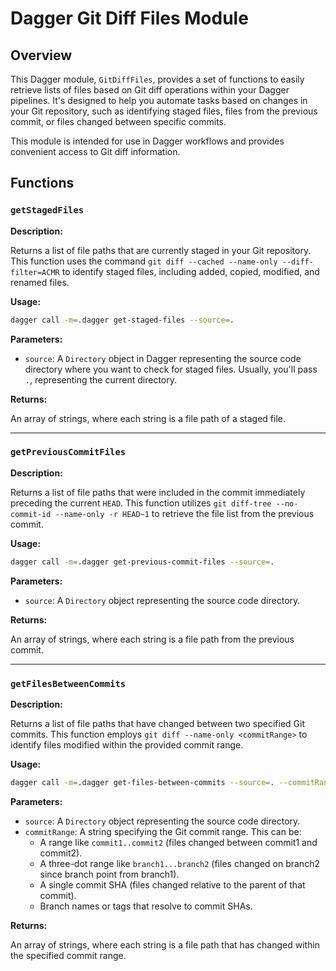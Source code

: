 # Dagger Git Diff Files Module

## Overview

This Dagger module, `GitDiffFiles`, provides a set of functions to easily retrieve lists of files based on Git diff operations within your Dagger pipelines.  It's designed to help you automate tasks based on changes in your Git repository, such as identifying staged files, files from the previous commit, or files changed between specific commits.

This module is intended for use in Dagger workflows and provides convenient access to Git diff information.

## Functions

### `getStagedFiles`

**Description:**

Returns a list of file paths that are currently staged in your Git repository. This function uses the command `git diff --cached --name-only --diff-filter=ACMR` to identify staged files, including added, copied, modified, and renamed files.

**Usage:**

```bash
dagger call -m=.dagger get-staged-files --source=.
```

**Parameters:**

* `source`:  A `Directory` object in Dagger representing the source code directory where you want to check for staged files. Usually, you'll pass `.`, representing the current directory.

**Returns:**

An array of strings, where each string is a file path of a staged file.

---

### `getPreviousCommitFiles`

**Description:**

Returns a list of file paths that were included in the commit immediately preceding the current `HEAD`. This function utilizes `git diff-tree --no-commit-id --name-only -r HEAD~1` to retrieve the file list from the previous commit.

**Usage:**

```bash
dagger call -m=.dagger get-previous-commit-files --source=.
```

**Parameters:**

* `source`: A `Directory` object representing the source code directory.

**Returns:**

An array of strings, where each string is a file path from the previous commit.

---

### `getFilesBetweenCommits`

**Description:**

Returns a list of file paths that have changed between two specified Git commits. This function employs `git diff --name-only <commitRange>` to identify files modified within the provided commit range.

**Usage:**

```bash
dagger call -m=.dagger get-files-between-commits --source=. --commitRange=<commit-range>
```

**Parameters:**

* `source`: A `Directory` object representing the source code directory.
* `commitRange`: A string specifying the Git commit range. This can be:
  * A range like `commit1..commit2` (files changed between commit1 and commit2).
  * A three-dot range like `branch1...branch2` (files changed on branch2 since branch point from branch1).
  * A single commit SHA (files changed relative to the parent of that commit).
  * Branch names or tags that resolve to commit SHAs.

**Returns:**

An array of strings, where each string is a file path that has changed within the specified commit range.
